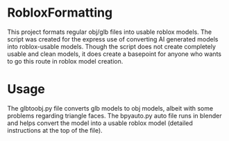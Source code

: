 # RobloxFormatting

This project formats regular obj/glb files into usable roblox models. The script was created for the express use of converting AI generated models into roblox-usable models. Though the script does not create completely usable and clean models, it does create a basepoint for anyone who wants to go this route in roblox model creation.

# Usage

The glbtoobj.py file converts glb models to obj models, albeit with some problems regarding triangle faces.
The bpyauto.py auto file runs in blender and helps convert the model into a usable roblox model (detailed instructions at the top of the file).

